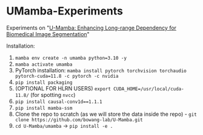 # UMamba-Experiments
Experiments on "[U-Mamba: Enhancing Long-range Dependency for Biomedical Image Segmentation](https://github.com/bowang-lab/U-Mamba)"

Installation:
1. `mamba env create -n umamba python=3.10 -y`
2. `mamba activate umamba`
3. PyTorch installation: `mamba install pytorch torchvision torchaudio pytorch-cuda=11.8 -c pytorch -c nvidia`
4. `pip install packaging`
5. (OPTIONAL FOR HLRN USERS) `export CUDA_HOME=/usr/local/cuda-11.8/` (for spotting `nvcc`)
6. `pip install causal-conv1d==1.1.1`
7. `pip install mamba-ssm`
8. Clone the repo to scratch (as we will store the data inside the repo) - `git clone https://github.com/bowang-lab/U-Mamba.git`
9. `cd U-Mamba/umamba` -> `pip install -e .`
